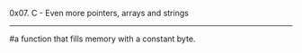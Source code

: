0x07. C - Even more pointers, arrays and strings
*************************************************
#a function that fills memory with a constant byte.
